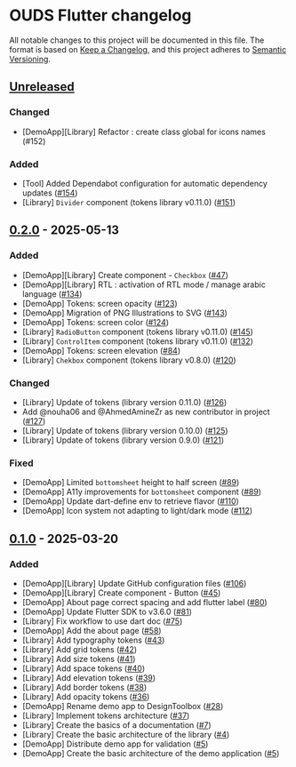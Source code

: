 # OUDS Flutter changelog

All notable changes to this project will be documented in this file.
The format is based on [Keep a Changelog](https://keepachangelog.com/en/1.0.0/),
and this project adheres to [Semantic Versioning](https://semver.org/spec/v2.0.0.html).

## [Unreleased](https://github.com/Orange-OpenSource/ouds-flutter/compare/0.2.0...develop)

### Changed
- [DemoApp][Library] Refactor : create class global for icons names (#152)

### Added
- [Tool] Added Dependabot configuration for automatic dependency updates ([#154](https://github.com/Orange-OpenSource/ouds-flutter/issues/154))
- [Library] `Divider` component (tokens library v0.11.0) ([#151](https://github.com/Orange-OpenSource/ouds-flutter/issues/151))

## [0.2.0](https://github.com/Orange-OpenSource/ouds-flutter/compare/0.1.0...0.2.0) - 2025-05-13

### Added

- [DemoApp][Library] Create component - `Checkbox` ([#47](https://github.com/Orange-OpenSource/ouds-flutter/issues/47))
- [DemoApp][Library] RTL : activation of RTL mode / manage arabic language ([#134](https://github.com/Orange-OpenSource/ouds-flutter/issues/134))
- [DemoApp] Tokens: screen opacity ([#123](https://github.com/Orange-OpenSource/ouds-flutter/issues/84))
- [DemoApp] Migration of PNG Illustrations to SVG ([#143](https://github.com/Orange-OpenSource/ouds-flutter/issues/143))
- [DemoApp] Tokens: screen color ([#124](https://github.com/Orange-OpenSource/ouds-flutter/issues/124))
- [Library] `RadioButton` component (tokens library v0.11.0) ([#145](https://github.com/Orange-OpenSource/ouds-flutter/issues/145))
- [Library] `ControlItem` component (tokens library v0.11.0) ([#132](https://github.com/Orange-OpenSource/ouds-flutter/issues/132))
- [DemoApp] Tokens: screen elevation ([#84](https://github.com/Orange-OpenSource/ouds-flutter/issues/84))
- [Library] `Chekbox` component (tokens library v0.8.0) ([#120](https://github.com/Orange-OpenSource/ouds-flutter/issues/120))

### Changed

- [Library] Update of tokens (library version 0.11.0) ([#126](https://github.com/Orange-OpenSource/ouds-flutter/issues/126))
- Add @nouha06 and @AhmedAmineZr as new contributor in project ([#127](https://github.com/Orange-OpenSource/ouds-flutter/issues/127))
- [Library] Update of tokens (library version 0.10.0) ([#125](https://github.com/Orange-OpenSource/ouds-flutter/issues/125))
- [Library] Update of tokens (library version 0.9.0) ([#121](https://github.com/Orange-OpenSource/ouds-flutter/issues/121))

### Fixed

- [DemoApp] Limited `bottomsheet` height to half screen ([#89](https://github.com/Orange-OpenSource/ouds-flutter/issues/89))
- [DemoApp] A11y improvements for `bottomsheet` component ([#89](https://github.com/Orange-OpenSource/ouds-flutter/issues/89))
- [DemoApp] Update dart-define env to retrieve flavor ([#110](https://github.com/Orange-OpenSource/ouds-flutter/issues/110))
- [DemoApp] Icon system not adapting to light/dark mode ([#112](https://github.com/Orange-OpenSource/ouds-flutter/issues/112))

## [0.1.0](https://github.com/Orange-OpenSource/ouds-flutter/compare/0.0.0...0.1.0) - 2025-03-20

### Added

- [DemoApp][Library] Update GitHub configuration files ([#106](https://github.com/Orange-OpenSource/ouds-flutter/issues/106))
- [DemoApp][Library] Create component - Button ([#45](https://github.com/Orange-OpenSource/ouds-flutter/issues/45))
- [DemoApp] About page correct spacing and add flutter label ([#80](https://github.com/Orange-OpenSource/ouds-flutter/issues/80))
- [DemoApp] Update Flutter SDK to v3.6.0 ([#81](https://github.com/Orange-OpenSource/ouds-flutter/issues/81))
- [Library] Fix workflow to use dart doc ([#75](https://github.com/Orange-OpenSource/ouds-flutter/issues/75))
- [DemoApp] Add the about page ([#58](https://github.com/Orange-OpenSource/ouds-flutter/issues/58))
- [Library] Add typography tokens ([#43](https://github.com/Orange-OpenSource/ouds-flutter/issues/43))
- [Library] Add grid tokens ([#42](https://github.com/Orange-OpenSource/ouds-flutter/issues/42))
- [Library] Add size tokens ([#41](https://github.com/Orange-OpenSource/ouds-flutter/issues/41))
- [Library] Add space tokens ([#40](https://github.com/Orange-OpenSource/ouds-flutter/issues/40))
- [Library] Add elevation tokens ([#39](https://github.com/Orange-OpenSource/ouds-flutter/issues/39))
- [Library] Add border tokens ([#38](https://github.com/Orange-OpenSource/ouds-flutter/issues/38))
- [Library] Add opacity tokens ([#36](https://github.com/Orange-OpenSource/ouds-flutter/issues/36))
- [DemoApp] Rename demo app to DesignToolbox ([#28](https://github.com/Orange-OpenSource/ouds-flutter/issues/28))
- [Library] Implement tokens architecture ([#37](https://github.com/Orange-OpenSource/ouds-flutter/issues/37))
- [Library] Create the basics of a documentation ([#7](https://github.com/Orange-OpenSource/ouds-flutter/issues/7))
- [Library] Create the basic architecture of the library ([#4](https://github.com/Orange-OpenSource/ouds-flutter/issues/4))
- [DemoApp] Distribute demo app for validation ([#5](https://github.com/Orange-OpenSource/ouds-flutter/issues/13))
- [DemoApp] Create the basic architecture of the demo application ([#5](https://github.com/Orange-OpenSource/ouds-flutter/issues/5))
